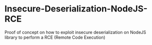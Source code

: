 # Insecure-Deserialization-NodeJS-RCE
Proof of concept on how to  exploit insecure deserialization on NodeJS library to perform a RCE (Remote Code Execution)
